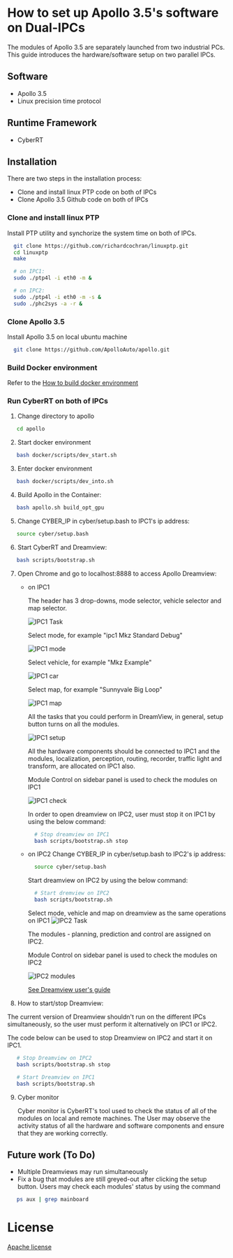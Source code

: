 # How to set up Apollo 3.5's software on Dual-IPCs

The modules of Apollo 3.5 are separately launched from two industrial PCs. This guide introduces the hardware/software setup on two parallel IPCs.

## Software

  - Apollo 3.5
  - Linux precision time protocol

## Runtime Framework
  - CyberRT

## Installation

There are two steps in the installation process:
 - Clone and install linux PTP code on both of IPCs
 - Clone Apollo 3.5 Github code on both of IPCs

### Clone and install linux PTP
  Install PTP utility and synchorize the system time on both of IPCs.

  ```sh
    git clone https://github.com/richardcochran/linuxptp.git
    cd linuxptp
    make

    # on IPC1:
    sudo ./ptp4l -i eth0 -m &

    # on IPC2:
    sudo ./ptp4l -i eth0 -m -s &
    sudo ./phc2sys -a -r &
   ```

### Clone Apollo 3.5
  Install Apollo 3.5 on local ubuntu machine
  ```sh
    git clone https://github.com/ApolloAuto/apollo.git
  ```

  ### Build Docker environment
  Refer to the [How to build docker environment](./apollo_software_installation_guide.md)

  ### Run CyberRT on both of IPCs
  1. Change directory to apollo
  ```sh
     cd apollo
  ```
  2. Start docker environment
  ```sh
     bash docker/scripts/dev_start.sh
  ```
  3. Enter docker environment
  ```sh
     bash docker/scripts/dev_into.sh
  ```
  4. Build Apollo in the Container:
  ```sh
     bash apollo.sh build_opt_gpu
  ```
  5. Change CYBER_IP in cyber/setup.bash to IPC1's ip address:
  ```sh
     source cyber/setup.bash
  ```
  6. Start CyberRT and Dreamview:
  ```sh
     bash scripts/bootstrap.sh
  ```

  7. Open Chrome and go to localhost:8888 to access Apollo Dreamview:

      - on IPC1



        The header has 3 drop-downs, mode selector, vehicle selector and map selector.

        ![IPC1 Task](images/IPC1_dv.png)


        Select mode, for example "ipc1 Mkz Standard Debug"

        ![IPC1 mode](images/IPC1_mode.png)



        Select vehicle, for example "Mkz Example"

        ![IPC1 car](images/IPC1_car.png)



        Select map, for example "Sunnyvale Big Loop"

        ![IPC1 map](images/IPC1_map.png)



        All the tasks that you could perform in DreamView, in general, setup button turns on all the modules.

        ![IPC1 setup](images/IPC1_setup.png)


        All the hardware components should be connected to IPC1 and the modules, localization, perception, routing, recorder, traffic light and transform, are allocated on IPC1 also.

        Module Control on sidebar panel is used to check the modules on IPC1

        ![IPC1 check](images/IPC1_check.png)

        In order to open dreamview on IPC2, user must stop it on IPC1 by using the below command:
        ```sh
          # Stop dreamview on IPC1
          bash scripts/bootstrap.sh stop
        ```

      - on IPC2
        Change CYBER_IP in cyber/setup.bash to IPC2's ip address:
        ```sh
          source cyber/setup.bash
        ```

        Start dreamview on IPC2 by using the below command:

        ```sh
          # Start dremview on IPC2
          bash scripts/bootstrap.sh
        ```

        Select mode, vehicle and map on dreamview as the same operations on IPC1
        ![IPC2 Task](images/IPC2_setup.png)


        The modules - planning, prediction and control are assigned on IPC2.

        Module Control on sidebar panel is used to check the modules on IPC2

        ![IPC2 modules](images/IPC2_check.png)


        [See Dreamview user's guide](../12Apollo%20Tool/%E5%8F%AF%E8%A7%86%E5%8C%96%E4%BA%A4%E4%BA%92%E5%B7%A5%E5%85%B7Dremview/dreamview_usage_table.md)

8. How to start/stop Dreamview:

  The current version of Dreamview shouldn't run on the different IPCs simultaneously, so the user must perform it alternatively on IPC1 or IPC2.

  The code below can be used to stop Dreamview on IPC2 and start it on IPC1.

  ```sh
     # Stop Dreamview on IPC2
     bash scripts/bootstrap.sh stop

     # Start Dreamview on IPC1
     bash scripts/bootstrap.sh
  ```

  9. Cyber monitor

      Cyber monitor is CyberRT's tool used to check the status of all of the modules on local and remote machines. The User may observe the activity status of all the hardware and software components and ensure that they are working correctly.

## Future work (To Do)
  - Multiple Dreamviews may run simultaneously
  - Fix a bug that modules are still greyed-out after clicking the setup button. Users may check each modules' status by using the command
  ```sh
     ps aux | grep mainboard
  ```


# License

  [Apache license](../../LICENSE)




